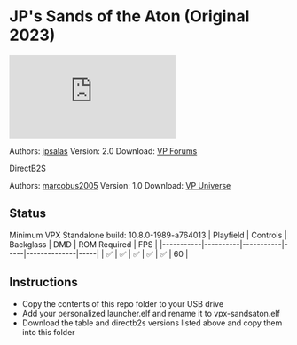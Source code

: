 # JP's Sands of the Aton (Original 2023)
![Table Preview](https://www.vpforums.org/index.php?s=e0e01fe59134bcdae74da492069273ed&app=downloads&module=display&section=screenshot&record=118706&id=17422&full=1)

Authors: [jpsalas](https://www.vpforums.org/index.php?showuser=277)
Version: 2.0
Download: [VP Forums](https://www.vpforums.org/index.php?app=downloads&showfile=17422)

DirectB2S

Authors: [marcobus2005](https://vpuniverse.com/profile/53087-marcobus2005/)
Version: 1.0
Download: [VP Universe](https://vpuniverse.com/files/file/14820-sands-of-the-aton-original-2023-b2s-with-full-dmd/)

## Status 

Minimum VPX Standalone build: 10.8.0-1989-a764013
| Playfield | Controls | Backglass | DMD | ROM Required | FPS | 
|-----------|----------|-----------|-----|--------------|-----|
| :white_check_mark: | :white_check_mark: | :white_check_mark: | :white_check_mark: | :white_check_mark: | 60 |

## Instructions

- Copy the contents of this repo folder to your USB drive
- Add your personalized launcher.elf and rename it to vpx-sandsaton.elf
- Download the table and directb2s versions listed above and copy them into this folder